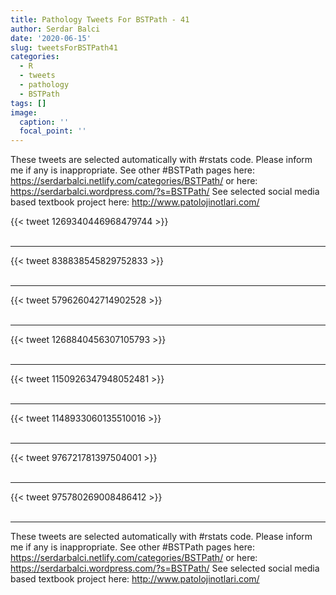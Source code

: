 ```yaml
---
title: Pathology Tweets For BSTPath - 41
author: Serdar Balci
date: '2020-06-15'
slug: tweetsForBSTPath41
categories:
  - R
  - tweets
  - pathology
  - BSTPath
tags: []
image:
  caption: ''
  focal_point: ''
---
```



These tweets are selected automatically with #rstats code. Please inform me if any is inappropriate.
See other #BSTPath pages here: https://serdarbalci.netlify.com/categories/BSTPath/  or here: https://serdarbalci.wordpress.com/?s=BSTPath/ 
See selected social media based textbook project here: http://www.patolojinotlari.com/

{{< tweet 1269340446968479744 >}}
<br>
<br>
<hr>
{{< tweet 838838545829752833 >}}
<br>
<br>
<hr>
{{< tweet 579626042714902528 >}}
<br>
<br>
<hr>
{{< tweet 1268840456307105793 >}}
<br>
<br>
<hr>
{{< tweet 1150926347948052481 >}}
<br>
<br>
<hr>
{{< tweet 1148933060135510016 >}}
<br>
<br>
<hr>
{{< tweet 976721781397504001 >}}
<br>
<br>
<hr>
{{< tweet 975780269008486412 >}}
<br>
<br>
<hr>


These tweets are selected automatically with #rstats code. Please inform me if any is inappropriate.
See other #BSTPath pages here: https://serdarbalci.netlify.com/categories/BSTPath/  or here: https://serdarbalci.wordpress.com/?s=BSTPath/ 
See selected social media based textbook project here: http://www.patolojinotlari.com/
